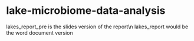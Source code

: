 # lake-microbiome-data-analysis

lakes_report_pre is the slides version of the report\n
lakes_report would be the word document version 
